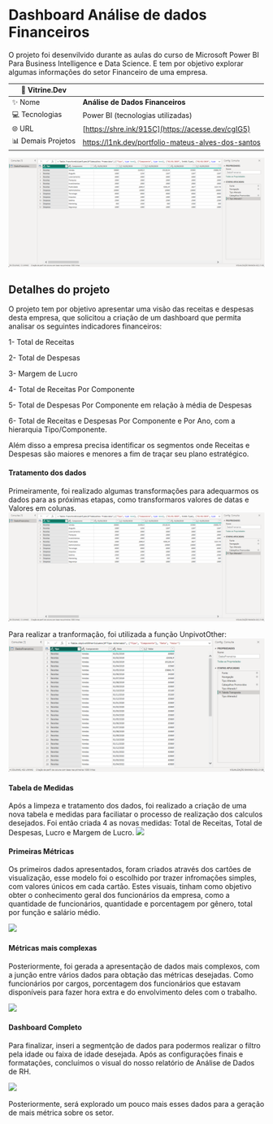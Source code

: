 # Dashboard Análise de dados Financeiros

O projeto foi desenvilvido durante as aulas do curso de Microsoft Power BI Para Business Intelligence e Data Science. E tem por objetivo explorar algumas informações do setor Financeiro de uma empresa.

| :rocket: Vitrine.Dev |    |
| -------------  | --- |
| :sparkles: Nome        | **Análise de Dados Financeiros**
| :computer: Tecnologias | Power BI (tecnologias utilizadas)
| :globe_with_meridians: URL         | [https://shre.ink/915C](https://acesse.dev/cgIG5)
| :bar_chart: Demais Projetos     | https://l1nk.dev/portfolio-mateus-alves-dos-santos


<!-- Inserir imagem com a #vitrinedev ao final do link -->
![](https://github.com/gitmattalves/Dashboard_analise_de_dados_financeiros/blob/main/tabelainicial.png#vitrinedev)

## Detalhes do projeto

O projeto tem por objetivo apresentar uma visão das receitas e despesas desta empresa, que solicitou a criação de um dashboard que permita analisar os seguintes indicadores financeiros:

1- Total de Receitas

2- Total de Despesas

3- Margem de Lucro

4- Total de Receitas Por Componente

5- Total de Despesas Por Componente em relação à média de Despesas

6- Total de Receitas e Despesas Por Componente e Por Ano, com a hierarquia
Tipo/Componente.

Além disso a empresa precisa identificar os segmentos onde Receitas e Despesas são
maiores e menores a fim de traçar seu plano estratégico.

#### Tratamento dos dados
Primeiramente, foi realizado algumas transformações para adequarmos os dados para as próximas etapas, como transformaros valores de datas e Valores em colunas. 
![](https://github.com/gitmattalves/Dashboard_analise_de_dados_financeiros/blob/main/tabelainicial.png#vitrinedev)

Para realizar a tranformação, foi utilizada  a função UnpivotOther:
![](https://github.com/gitmattalves/Dashboard_analise_de_dados_financeiros/blob/main/tabelaunpivot.png#vitrinedev)


#### Tabela de Medidas
Após a limpeza e tratamento dos dados, foi realizado a criação de uma nova tabela e medidas para faciliatar o processo de realização dos calculos desejados.
Foi então criada 4 as novas medidas: Total de Receitas, Total de Despesas, Lucro e Margem de Lucro.
![](https://github.com/gitmattalves/Dashboard_analise_de_dados_de_RH/blob/main/tabela%20de%20medidas.png#vitrinedev)

#### Primeiras Métricas
Os primeiros dados apresentados, foram criados através dos cartões de visualização, esse modelo foi o escolhido por trazer infromações simples, com valores únicos em cada cartão.
Estes visuais, tinham como objetivo obter o conhecimento geral dos funcionários da empresa, como a quantidade de funcionários, quantidade e porcentagem por gênero, total por função e salário médio.


![](https://github.com/gitmattalves/Dashboard_analise_de_dados_de_RH/blob/main/primeiras%20medidas.png#vitrinedev)

#### Métricas mais complexas 
Posteriormente, foi gerada a apresentação de dados mais complexos, com a junção entre vários dados para obtação das métricas desejadas.
Como funcionários por cargos, porcentagem dos funcionários que estavam disponíveis para fazer hora extra e do envolvimento deles com o trabalho.

![](https://github.com/gitmattalves/Dashboard_analise_de_dados_de_RH/blob/main/metricas_complexas.png#vitrinedev)

#### Dashboard Completo

Para finalizar, inseri a segmentção de dados para podermos realizar o filtro pela idade ou faixa de idade desejada.
Após as configurações finais e formatações, concluímos o visual do nosso relatório de Análise de Dados de RH.

![](https://github.com/gitmattalves/Dashboard_analise_de_dados_de_RH/blob/main/painelcompleto.png#vitrinedev)

Posteriormente, será explorado um pouco mais esses dados para a geração de mais métrica sobre os setor.
